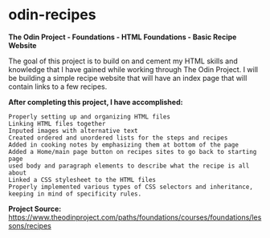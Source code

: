 # odin-recipes
<strong>The Odin Project - Foundations - HTML Foundations - Basic Recipe Website</strong>

The goal of this project is to build on and cement my HTML skills and knowledge that I have gained while working through The Odin Project.
I will be building a simple recipe website that will have an index page that will contain links to a few recipes.

<strong>After completing this project, I have accomplished:</strong>

    Properly setting up and organizing HTML files
    Linking HTML files together
    Inputed images with alternative text
    Created ordered and unordered lists for the steps and recipes
    Added in cooking notes by emphasizing them at bottom of the page
    Added a Home/main page button on recipes sites to go back to starting page
    used body and paragraph elements to describe what the recipe is all about
    Linked a CSS stylesheet to the HTML files
    Properly implemented various types of CSS selectors and inheritance, keeping in mind of specificity rules.

<strong>Project Source:</strong> https://www.theodinproject.com/paths/foundations/courses/foundations/lessons/recipes
